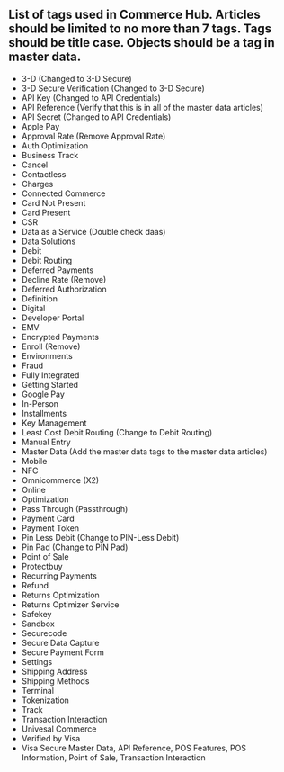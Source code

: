 List of tags used in Commerce Hub. Articles should be limited to no more than 7 tags. Tags should be title case. Objects should be a tag in master data.
---------------
- 3-D (Changed to 3-D Secure)
- 3-D Secure Verification (Changed to 3-D Secure)
- API Key (Changed to API Credentials)
- API Reference (Verify that this is in all of the master data articles)
- API Secret (Changed to API Credentials)
- Apple Pay 
- Approval Rate (Remove Approval Rate)
- Auth Optimization
- Business Track
- Cancel
- Contactless
- Charges
- Connected Commerce
- Card Not Present
- Card Present
- CSR
- Data as a Service (Double check daas)
- Data Solutions
- Debit
- Debit Routing
- Deferred Payments
- Decline Rate (Remove)
- Deferred Authorization
- Definition
- Digital
- Developer Portal
- EMV
- Encrypted Payments
- Enroll (Remove)
- Environments
- Fraud
- Fully Integrated
- Getting Started
- Google Pay
- In-Person
- Installments
- Key Management
- Least Cost Debit Routing (Change to Debit Routing)
- Manual Entry
- Master Data (Add the master data tags to the master data articles)
- Mobile
- NFC
- Omnicommerce (X2)
- Online
- Optimization
- Pass Through (Passthrough)
- Payment Card
- Payment Token
- Pin Less Debit (Change to PIN-Less Debit)
- Pin Pad (Change to PIN Pad)
- Point of Sale
- Protectbuy
- Recurring Payments
- Refund
- Returns Optimization
- Returns Optimizer Service
- Safekey
- Sandbox
- Securecode
- Secure Data Capture
- Secure Payment Form
- Settings
- Shipping Address
- Shipping Methods
- Terminal
- Tokenization
- Track
- Transaction Interaction
- Univesal Commerce
- Verified by Visa
- Visa Secure
Master Data, API Reference, POS Features, POS Information, Point of Sale, Transaction Interaction
